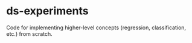 # ds-experiments
Code for implementing higher-level concepts (regression, classification, etc.) from scratch.
